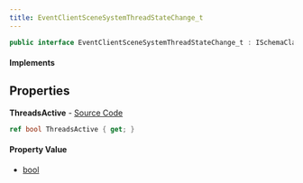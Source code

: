 ```yaml
---
title: EventClientSceneSystemThreadStateChange_t
---
```


```csharp
public interface EventClientSceneSystemThreadStateChange_t : ISchemaClass<EventClientSceneSystemThreadStateChange_t>, ISchemaField, ISchemaClass, INativeHandle
```

#### Implements

## Properties

**ThreadsActive** - [Source Code](https://github.com/swiftly-solution/swiftlys2/blob/main/managed/src/SwiftlyS2.Generated/Schemas/Interfaces/EventClientSceneSystemThreadStateChange_t.cs#L16)

```csharp
ref bool ThreadsActive { get; }
```

#### Property Value

- [bool](https://learn.microsoft.com/dotnet/api/system.boolean)

